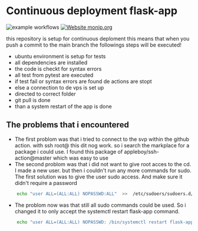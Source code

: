 # Continuous deployment flask-app

![example workflows](https://github.com/SebastianLomme/flask-app-cd/actions/workflows/python-app.yml/badge.svg)
[![Website monip.org](https://img.shields.io/website-up-down-green-red/http/monip.org.svg)](167.99.35.30)

this repository is setup for continuous deploment this means that when you push a commit to the main branch the followings steps will be executed!
- ubuntu environment is setup for tests
- all dependencies are installed
- the code is checkt for syntax errors
- all test from pytest are executed
- if test fail or syntax errors are found de actions are stopt
- else a connection to de vps is set up
- directed to correct folder
- git pull is done
- than a system restart of the app is done

## The problems that i encountered
- The first problom was that i tried to connect to the svp within the github action. with ssh root@<ip-address> this dit nog work. so i search the markplace for a package i could use. I found this package of appleboy/ssh-action@master which was easy to use
- The second problom was that i did not want to give root acces to the cd. I made a new user. but then i couldn't run any more commands for sudo. The first solution was to give the user sudo access. And make sure it didn't require a password

```bash
    echo "user ALL=(ALL:ALL) NOPASSWD:ALL"  >>  /etc/sudoers/sudoers.d/user
```

- The problom now was that still all sudo commands could be used. So i changed it to only accept the systemctl restart flask-app command.

```bash
    echo "user ALL=(ALL:ALL) NOPASSWD: /bin/systemctl restart flask-app"  >>  /etc/sudoers/sudoers.d/user
```

